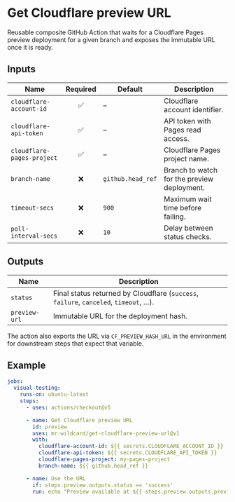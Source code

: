 # Get Cloudflare preview URL

Reusable composite GitHub Action that waits for a Cloudflare Pages preview deployment for a given branch and exposes the immutable URL once it is ready.

## Inputs

| Name | Required | Default | Description |
| ---- | :------: | ------- | ----------- |
| `cloudflare-account-id` | ✅ | – | Cloudflare account identifier. |
| `cloudflare-api-token` | ✅ | – | API token with Pages read access. |
| `cloudflare-pages-project` | ✅ | – | Cloudflare Pages project name. |
| `branch-name` | ❌ | `github.head_ref` | Branch to watch for the preview deployment. |
| `timeout-secs` | ❌ | `900` | Maximum wait time before failing. |
| `poll-interval-secs` | ❌ | `10` | Delay between status checks. |

## Outputs

| Name | Description |
| ---- | ----------- |
| `status` | Final status returned by Cloudflare (`success`, `failure`, `canceled`, `timeout`, …). |
| `preview-url` | Immutable URL for the deployment hash. |

The action also exports the URL via `CF_PREVIEW_HASH_URL` in the environment for downstream steps that expect that variable.

## Example

```yaml
jobs:
  visual-testing:
    runs-on: ubuntu-latest
    steps:
      - uses: actions/checkout@v5

      - name: Get Cloudflare preview URL
        id: preview
        uses: mr-wildcard/get-cloudflare-preview-url@v1
        with:
          cloudflare-account-id: ${{ secrets.CLOUDFLARE_ACCOUNT_ID }}
          cloudflare-api-token: ${{ secrets.CLOUDFLARE_API_TOKEN }}
          cloudflare-pages-project: my-pages-project
          branch-name: ${{ github.head_ref }}

      - name: Use the URL
        if: steps.preview.outputs.status == 'success'
        run: echo "Preview available at ${{ steps.preview.outputs.preview-url }}"
```
